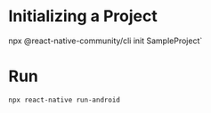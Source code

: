 # Initializing a Project
npx @react-native-community/cli init SampleProject`

# Run
`npx react-native run-android`

